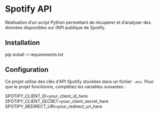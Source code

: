 # Spotify API

Réalisation d’un script Python permettant de récupérer et d’analyser des données disponibles sur l’API publique de Spotify.

## Installation

pip install -r requirements.txt

## Configuration

Ce projet utilise des clés d'API Spotify stockées dans un fichier `.env`. Pour que le projet fonctionne, complétez les variables suivantes :

SPOTIPY_CLIENT_ID=your_client_id_here
SPOTIPY_CLIENT_SECRET=your_client_secret_here
SPOTIPY_REDIRECT_URI=your_redirect_uri_here